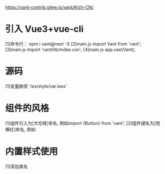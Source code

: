 https://vant-contrib.gitee.io/vant/#/zh-CN/

# 引入 Vue3+vue-cli
[1]命令行： npm i vant@next -S
[2]main.js import Vant from 'vant';
[3]main.js import 'vant/lib/index.css';
[4]main.js app.use(Vant);

# 源码
[1]变量路径 '/es/style/var.less'

# 组件的风格
[1]组件引入为[大坨峰]命名, 例如import {Button} from 'vant';
[2]组件键名为[短横杠]命名, 例如<van-button></van-button>

# 内置样式使用
[1]添加类名










